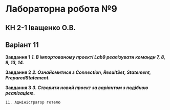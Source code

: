 # Лабораторна робота №9
## КН 2-1 Іващенко О.В.
## Варіант 11

**Завдання 1**
    ***1. В імпортованому проекті Lab9  реалізувати команди 7, 8, 9, 13, 14.***
    
**Завдання 2**
    ***2. Ознайомитися з Connection, ResultSet, Statement, PreparedStatement.***
    
**Завдання 3**
    ***3. Створити новий проект за варіантом з подібною реалізацією.***
    
    11.	Адміністратор готелю
